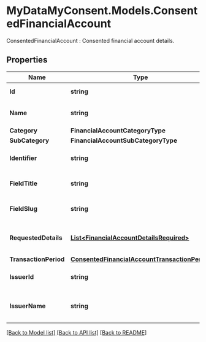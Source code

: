 # MyDataMyConsent.Models.ConsentedFinancialAccount
ConsentedFinancialAccount : Consented financial account details.

## Properties

Name | Type | Description | Notes
------------ | ------------- | ------------- | -------------
**Id** | **string** | Financial account id. | 
**Name** | **string** | Financial account name. | 
**Category** | **FinancialAccountCategoryType** |  | 
**SubCategory** | **FinancialAccountSubCategoryType** |  | 
**Identifier** | **string** | Financial account identifier. | 
**FieldTitle** | **string** | Financial account field title. | 
**FieldSlug** | **string** | Financial account field slug. | 
**RequestedDetails** | [**List&lt;FinancialAccountDetailsRequired&gt;**](FinancialAccountDetailsRequired.md) | Requested financial account details. | 
**TransactionPeriod** | [**ConsentedFinancialAccountTransactionPeriod**](ConsentedFinancialAccountTransactionPeriod.md) |  | [optional] 
**IssuerId** | **string** | Financial account issuer id. | 
**IssuerName** | **string** | Financial account issuer name. | 

[[Back to Model list]](../README.md#documentation-for-models) [[Back to API list]](../README.md#documentation-for-api-endpoints) [[Back to README]](../README.md)

